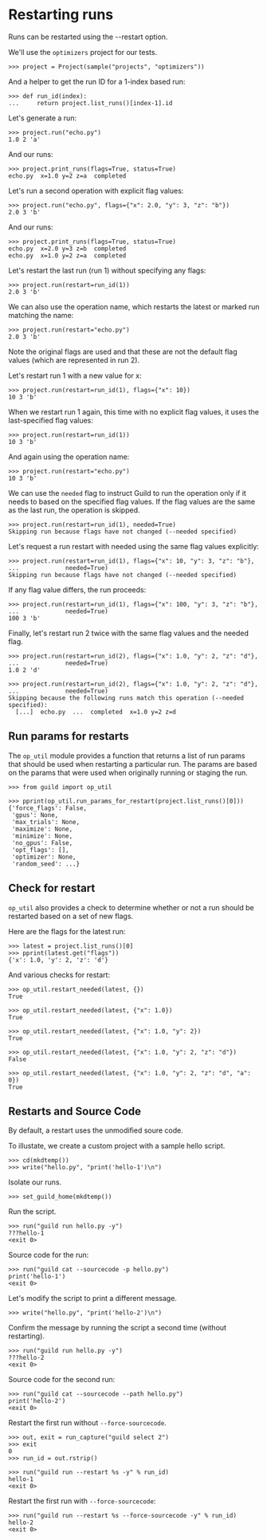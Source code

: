 # Restarting runs

Runs can be restarted using the --restart option.

We'll use the `optimizers` project for our tests.

    >>> project = Project(sample("projects", "optimizers"))

And a helper to get the run ID for a 1-index based run:

    >>> def run_id(index):
    ...     return project.list_runs()[index-1].id

Let's generate a run:

    >>> project.run("echo.py")
    1.0 2 'a'

And our runs:

    >>> project.print_runs(flags=True, status=True)
    echo.py  x=1.0 y=2 z=a  completed

Let's run a second operation with explicit flag values:

    >>> project.run("echo.py", flags={"x": 2.0, "y": 3, "z": "b"})
    2.0 3 'b'

And our runs:

    >>> project.print_runs(flags=True, status=True)
    echo.py  x=2.0 y=3 z=b  completed
    echo.py  x=1.0 y=2 z=a  completed

Let's restart the last run (run 1) without specifying any flags:

    >>> project.run(restart=run_id(1))
    2.0 3 'b'

We can also use the operation name, which restarts the latest or
marked run matching the name:

    >>> project.run(restart="echo.py")
    2.0 3 'b'

Note the original flags are used and that these are not the default
flag values (which are represented in run 2).

Let's restart run 1 with a new value for x:

    >>> project.run(restart=run_id(1), flags={"x": 10})
    10 3 'b'

When we restart run 1 again, this time with no explicit flag values,
it uses the last-specified flag values:

    >>> project.run(restart=run_id(1))
    10 3 'b'

And again using the operation name:

    >>> project.run(restart="echo.py")
    10 3 'b'

We can use the `needed` flag to instruct Guild to run the operation
only if it needs to based on the specified flag values. If the flag
values are the same as the last run, the operation is skipped.

    >>> project.run(restart=run_id(1), needed=True)
    Skipping run because flags have not changed (--needed specified)

Let's request a run restart with needed using the same flag values
explicitly:

    >>> project.run(restart=run_id(1), flags={"x": 10, "y": 3, "z": "b"},
    ...             needed=True)
    Skipping run because flags have not changed (--needed specified)

If any flag value differs, the run proceeds:

    >>> project.run(restart=run_id(1), flags={"x": 100, "y": 3, "z": "b"},
    ...             needed=True)
    100 3 'b'

Finally, let's restart run 2 twice with the same flag values and the
needed flag.

    >>> project.run(restart=run_id(2), flags={"x": 1.0, "y": 2, "z": "d"},
    ...             needed=True)
    1.0 2 'd'

    >>> project.run(restart=run_id(2), flags={"x": 1.0, "y": 2, "z": "d"},
    ...             needed=True)
    Skipping because the following runs match this operation (--needed specified):
      [...]  echo.py  ...  completed  x=1.0 y=2 z=d

## Run params for restarts

The `op_util` module provides a function that returns a list of run
params that should be used when restarting a particular run. The
params are based on the params that were used when originally running
or staging the run.

    >>> from guild import op_util

    >>> pprint(op_util.run_params_for_restart(project.list_runs()[0]))
    {'force_flags': False,
     'gpus': None,
     'max_trials': None,
     'maximize': None,
     'minimize': None,
     'no_gpus': False,
     'opt_flags': [],
     'optimizer': None,
     'random_seed': ...}

## Check for restart

`op_util` also provides a check to determine whether or not a run
should be restarted based on a set of new flags.

Here are the flags for the latest run:

    >>> latest = project.list_runs()[0]
    >>> pprint(latest.get("flags"))
    {'x': 1.0, 'y': 2, 'z': 'd'}

And various checks for restart:

    >>> op_util.restart_needed(latest, {})
    True

    >>> op_util.restart_needed(latest, {"x": 1.0})
    True

    >>> op_util.restart_needed(latest, {"x": 1.0, "y": 2})
    True

    >>> op_util.restart_needed(latest, {"x": 1.0, "y": 2, "z": "d"})
    False

    >>> op_util.restart_needed(latest, {"x": 1.0, "y": 2, "z": "d", "a": 0})
    True

## Restarts and Source Code

By default, a restart uses the unmodified soure code.

To illustate, we create a custom project with a sample hello script.

    >>> cd(mkdtemp())
    >>> write("hello.py", "print('hello-1')\n")

Isolate our runs.

    >>> set_guild_home(mkdtemp())

Run the script.

    >>> run("guild run hello.py -y")
    ???hello-1
    <exit 0>

Source code for the run:

    >>> run("guild cat --sourcecode -p hello.py")
    print('hello-1')
    <exit 0>

Let's modify the script to print a different message.

    >>> write("hello.py", "print('hello-2')\n")

Confirm the message by running the script a second time (without
restarting).

    >>> run("guild run hello.py -y")
    ???hello-2
    <exit 0>

Source code for the second run:

    >>> run("guild cat --sourcecode --path hello.py")
    print('hello-2')
    <exit 0>

Restart the first run without `--force-sourcecode`.

    >>> out, exit = run_capture("guild select 2")
    >>> exit
    0
    >>> run_id = out.rstrip()

    >>> run("guild run --restart %s -y" % run_id)
    hello-1
    <exit 0>

Restart the first run with `--force-sourcecode`:

    >>> run("guild run --restart %s --force-sourcecode -y" % run_id)
    hello-2
    <exit 0>
